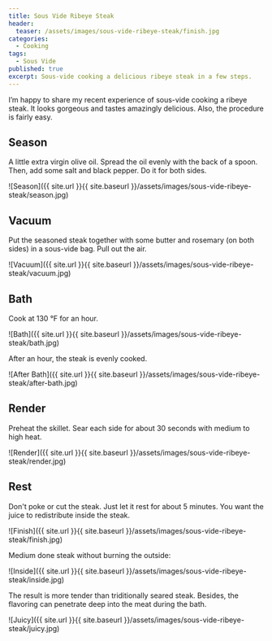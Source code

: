 ```yaml
---
title: Sous Vide Ribeye Steak
header:
  teaser: /assets/images/sous-vide-ribeye-steak/finish.jpg
categories: 
  - Cooking
tags: 
  - Sous Vide
published: true
excerpt: Sous-vide cooking a delicious ribeye steak in a few steps.
---
```


I’m happy to share my recent experience of sous-vide cooking a ribeye steak. It looks gorgeous and tastes amazingly delicious. Also, the procedure is fairly easy.

## Season

A little extra virgin olive oil. Spread the oil evenly with the back of a spoon. Then, add some salt and black pepper. Do it for both sides.

![Season]({{ site.url }}{{ site.baseurl }}/assets/images/sous-vide-ribeye-steak/season.jpg)

## Vacuum

Put the seasoned steak together with some butter and rosemary (on both sides) in a sous-vide bag. Pull out the air.

![Vacuum]({{ site.url }}{{ site.baseurl }}/assets/images/sous-vide-ribeye-steak/vacuum.jpg)

## Bath

Cook at 130 °F for an hour.

![Bath]({{ site.url }}{{ site.baseurl }}/assets/images/sous-vide-ribeye-steak/bath.jpg)

After an hour, the steak is evenly cooked.

![After Bath]({{ site.url }}{{ site.baseurl }}/assets/images/sous-vide-ribeye-steak/after-bath.jpg)

## Render

Preheat the skillet. Sear each side for about 30 seconds with medium to high heat.

![Render]({{ site.url }}{{ site.baseurl }}/assets/images/sous-vide-ribeye-steak/render.jpg)

## Rest

Don't poke or cut the steak. Just let it rest for about 5 minutes. You want the juice to redistribute inside the steak.

![Finish]({{ site.url }}{{ site.baseurl }}/assets/images/sous-vide-ribeye-steak/finish.jpg)

Medium done steak without burning the outside:

![Inside]({{ site.url }}{{ site.baseurl }}/assets/images/sous-vide-ribeye-steak/inside.jpg)

The result is more tender than triditionally seared steak. Besides, the flavoring can penetrate deep into the meat during the bath.

![Juicy]({{ site.url }}{{ site.baseurl }}/assets/images/sous-vide-ribeye-steak/juicy.jpg)
